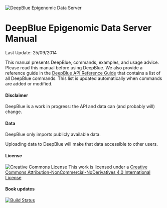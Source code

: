 ![DeepBlue Epigenomic Data Server](http://deepblue.mpi-inf.mpg.de/imgs/deepblue_alt.png)


# DeepBlue Epigenomic Data Server Manual

Last Update: 25/09/2014

This manual presents DeepBlue, commands, examples, and usage advice.
Please read this manual before using DeepBlue.
We also provide a reference guide in the [DeepBlue API Reference Guide](http://deepblue.mpi-inf.mpg.de/api.html) that contains a list of all DeepBlue commands. This list is updated automatically when commands are added or modified.

#### Disclaimer

DeepBlue is a work in progress: the API and data can (and probably will) change.


#### Data

DeepBlue only imports publicly available data.

Uploading data to DeepBlue will make that data accessible to other users.

#### License

![Creative Commons License](https://i.creativecommons.org/l/by-nc-nd/4.0/88x31.png)
This work is licensed under a [Creative Commons Attribution-NonCommercial-NoDerivatives 4.0 International License](http://creativecommons.org/licenses/by-nc-nd/4.0/)

#### Book updates
[![Build Status](https://www.gitbook.io/button/status/book/felipealbrecht/deepblue-epigenomic-data-server-manual)](https://www.gitbook.io/book/felipealbrecht/deepblue-epigenomic-data-server-manual/activity)
